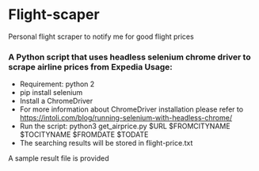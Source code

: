 # Flight-scaper
Personal flight scraper to notify me for good flight prices


### A Python script that uses headless selenium chrome driver to scrape airline prices from Expedia Usage: 

* Requirement: python 2
* pip install selenium
* Install a ChromeDriver
* For more information about ChromeDriver installation please refer to https://intoli.com/blog/running-selenium-with-headless-chrome/
* Run the script: python3 get_airprice.py $URL $FROMCITYNAME $TOCITYNAME $FROMDATE $TODATE
* The searching results will be stored in flight-price.txt

A sample result file is provided
